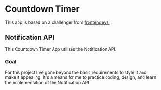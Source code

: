 # Countdown Timer
This app is based on a challenger from [frontendeval](https://frontendeval.com/questions/countdown-timer)

## Notification API
This Countdown Timer App utilises the Notification API.

### Goal
For this project I've gone beyond the basic requirements to style it and make it appealing.  It's a means for me to practice coding, design, and learn the implementation of the Notification API